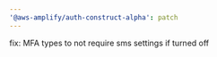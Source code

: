 ```yaml
---
'@aws-amplify/auth-construct-alpha': patch
---
```


fix: MFA types to not require sms settings if turned off
